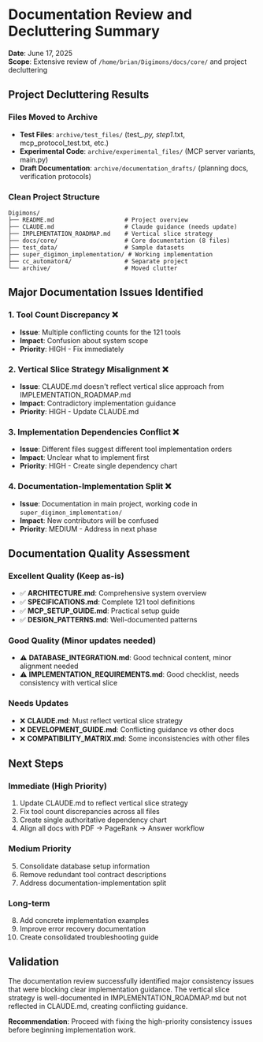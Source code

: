 # Documentation Review and Decluttering Summary

**Date**: June 17, 2025  
**Scope**: Extensive review of `/home/brian/Digimons/docs/core/` and project decluttering

## Project Decluttering Results

### Files Moved to Archive
- **Test Files**: `archive/test_files/` (test_*.py, step1*.txt, mcp_protocol_test.txt, etc.)
- **Experimental Code**: `archive/experimental_files/` (MCP server variants, main.py)
- **Draft Documentation**: `archive/documentation_drafts/` (planning docs, verification protocols)

### Clean Project Structure
```
Digimons/
├── README.md                    # Project overview
├── CLAUDE.md                    # Claude guidance (needs update)
├── IMPLEMENTATION_ROADMAP.md    # Vertical slice strategy
├── docs/core/                   # Core documentation (8 files)
├── test_data/                   # Sample datasets
├── super_digimon_implementation/ # Working implementation
├── cc_automator4/               # Separate project
└── archive/                     # Moved clutter
```

## Major Documentation Issues Identified

### 1. Tool Count Discrepancy ❌
- **Issue**: Multiple conflicting counts for the 121 tools
- **Impact**: Confusion about system scope
- **Priority**: HIGH - Fix immediately

### 2. Vertical Slice Strategy Misalignment ❌  
- **Issue**: CLAUDE.md doesn't reflect vertical slice approach from IMPLEMENTATION_ROADMAP.md
- **Impact**: Contradictory implementation guidance
- **Priority**: HIGH - Update CLAUDE.md

### 3. Implementation Dependencies Conflict ❌
- **Issue**: Different files suggest different tool implementation orders
- **Impact**: Unclear what to implement first
- **Priority**: HIGH - Create single dependency chart

### 4. Documentation-Implementation Split ❌
- **Issue**: Documentation in main project, working code in `super_digimon_implementation/`
- **Impact**: New contributors will be confused
- **Priority**: MEDIUM - Address in next phase

## Documentation Quality Assessment

### Excellent Quality (Keep as-is)
- ✅ **ARCHITECTURE.md**: Comprehensive system overview
- ✅ **SPECIFICATIONS.md**: Complete 121 tool definitions  
- ✅ **MCP_SETUP_GUIDE.md**: Practical setup guide
- ✅ **DESIGN_PATTERNS.md**: Well-documented patterns

### Good Quality (Minor updates needed)
- ⚠️ **DATABASE_INTEGRATION.md**: Good technical content, minor alignment needed
- ⚠️ **IMPLEMENTATION_REQUIREMENTS.md**: Good checklist, needs consistency with vertical slice

### Needs Updates
- ❌ **CLAUDE.md**: Must reflect vertical slice strategy
- ❌ **DEVELOPMENT_GUIDE.md**: Conflicting guidance vs other docs
- ❌ **COMPATIBILITY_MATRIX.md**: Some inconsistencies with other files

## Next Steps

### Immediate (High Priority)
1. Update CLAUDE.md to reflect vertical slice strategy
2. Fix tool count discrepancies across all files  
3. Create single authoritative dependency chart
4. Align all docs with PDF → PageRank → Answer workflow

### Medium Priority  
5. Consolidate database setup information
6. Remove redundant tool contract descriptions
7. Address documentation-implementation split

### Long-term
8. Add concrete implementation examples
9. Improve error recovery documentation  
10. Create consolidated troubleshooting guide

## Validation

The documentation review successfully identified major consistency issues that were blocking clear implementation guidance. The vertical slice strategy is well-documented in IMPLEMENTATION_ROADMAP.md but not reflected in CLAUDE.md, creating conflicting guidance.

**Recommendation**: Proceed with fixing the high-priority consistency issues before beginning implementation work.
